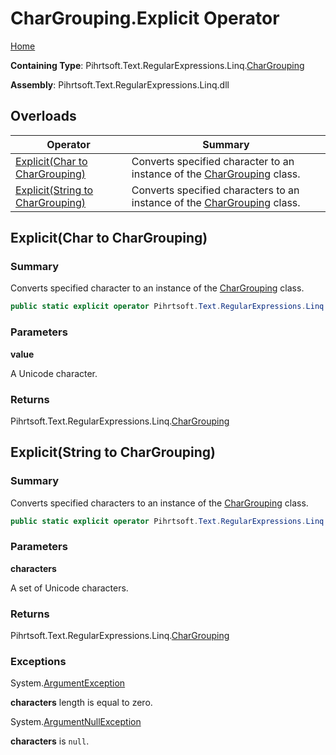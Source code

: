 # CharGrouping\.Explicit Operator

[Home](../../../../../../README.md)

**Containing Type**: Pihrtsoft\.Text\.RegularExpressions\.Linq\.[CharGrouping](../README.md)

**Assembly**: Pihrtsoft\.Text\.RegularExpressions\.Linq\.dll

## Overloads

| Operator | Summary |
| -------- | ------- |
| [Explicit(Char to CharGrouping)](#Pihrtsoft_Text_RegularExpressions_Linq_CharGrouping_op_Explicit_System_Char__Pihrtsoft_Text_RegularExpressions_Linq_CharGrouping) | Converts specified character to an instance of the [CharGrouping](../README.md) class\. |
| [Explicit(String to CharGrouping)](#Pihrtsoft_Text_RegularExpressions_Linq_CharGrouping_op_Explicit_System_String__Pihrtsoft_Text_RegularExpressions_Linq_CharGrouping) | Converts specified characters to an instance of the [CharGrouping](../README.md) class\. |

## Explicit\(Char to CharGrouping\) <a name="Pihrtsoft_Text_RegularExpressions_Linq_CharGrouping_op_Explicit_System_Char__Pihrtsoft_Text_RegularExpressions_Linq_CharGrouping"></a>

### Summary

Converts specified character to an instance of the [CharGrouping](../README.md) class\.

```csharp
public static explicit operator Pihrtsoft.Text.RegularExpressions.Linq.CharGrouping(char value)
```

### Parameters

**value**

A Unicode character\.

### Returns

Pihrtsoft\.Text\.RegularExpressions\.Linq\.[CharGrouping](../README.md)

## Explicit\(String to CharGrouping\) <a name="Pihrtsoft_Text_RegularExpressions_Linq_CharGrouping_op_Explicit_System_String__Pihrtsoft_Text_RegularExpressions_Linq_CharGrouping"></a>

### Summary

Converts specified characters to an instance of the [CharGrouping](../README.md) class\.

```csharp
public static explicit operator Pihrtsoft.Text.RegularExpressions.Linq.CharGrouping(string characters)
```

### Parameters

**characters**

A set of Unicode characters\.

### Returns

Pihrtsoft\.Text\.RegularExpressions\.Linq\.[CharGrouping](../README.md)

### Exceptions

System\.[ArgumentException](https://docs.microsoft.com/en-us/dotnet/api/system.argumentexception)

**characters** length is equal to zero\.

System\.[ArgumentNullException](https://docs.microsoft.com/en-us/dotnet/api/system.argumentnullexception)

**characters** is `null`\.

